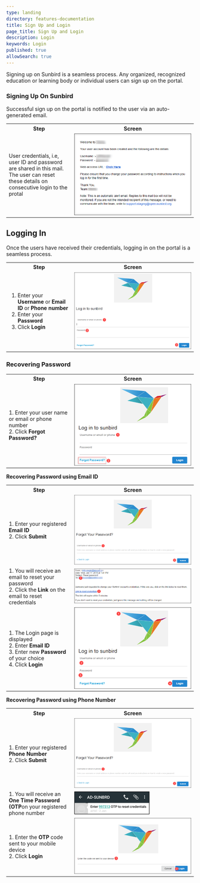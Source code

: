 ```yaml
---
type: landing
directory: features-documentation
title: Sign Up and Login
page_title: Sign Up and Login
description: Login
keywords: Login
published: true
allowSearch: true
---
```

Signing up on Sunbird is a seamless process. Any organized, recognized education or learning body or individual users can sign up on the portal.

### Signing Up On Sunbird 

Successful sign up on the portal is notified to the user via an auto-generated email.

<table>
	<tr>
		<th style="width:35%;">Step</th>
		<th style="width:65%;">Screen</th>
	</tr>
	<tr>
	<td>User credentials, i.e, user ID and password are shared in this mail. The user can reset these details on consecutive login to the protal</td> 
	<td><img src="pages/features-documentation/images/welcomemessage.png"></td>
	</tr>
	</table>
	
## Logging In 

Once the users have received their credentials, logging in on the portal is a seamless process.

<table>
  <tr>
    <th style="width:35%;"><strong>Step</strong></th>
    <th style="width:65%;"><strong>Screen</strong></th>
  </tr>
  <tr>
   <td>
       <ol>
         <li>Enter your <b>Username</b> or <b>Email ID</b> or <b>Phone number</b></li>
	 <li>Enter your <b>Password</b></li>
         <li>Click <b>Login</b></li>
	</ol>
    </td>
	<td><img src="pages/features-documentation/images/loginwithphone.png"></td>
    </tr>
</table>
    
### Recovering Password

<table>
  <tr>
    <th style="width:35%;">Step</th>
    <th style="width:65%;">Screen</th>
  </tr>
  <tr>
   <td>1. Enter your user name or email or phone number <br>2. Click <b>Forgot Password?</b></td>
	<td><img src="pages/features-documentation/images/forgotpassword.png"></td>
    </tr>
    </table>
    
**Recovering Password using Email ID**
    
  <table>
  <tr>
    <th style="width:35%;">Step</th>
    <th style="width:65%;">Screen</th>
  </tr>
  <tr>
    <td>1. Enter your registered <b>Email ID</b> <br>2. Click <b>Submit</b></td> 
    <td><img src="pages/features-documentation/images/forgotpassword1.png"></td>
  </tr>
  <tr>
    <td>1. You will receive an email to reset your password <br>2. Click the <b>Link</b> on the email to reset credentials</td>
    <td><img src="pages/features-documentation/images/emaillink.png"></td>
  </tr>
  <tr>
    <td>1. The Login page is displayed <br>2. Enter <b>Email ID</b> <br>3. Enter new <b>Password</b> of your choice <br>4. Click <b>Login</b></td>
    <td><img src="pages/features-documentation/images/loginemail.png"></td>
  </tr>
  </table>
  
**Recovering Password using Phone Number**
    
  <table>
  <tr>
    <th style="width:35%;">Step</th>
    <th style="width:65%;">Screen</th>
  </tr>
  <tr>  
    <td>1. Enter your registered <strong>Phone Number</strong> <br>2. Click <strong>Submit</strong></td> 
    <td><img src="pages/features-documentation/images/forgotpassword1.png"></td>
  </tr>
  <tr>
    <td>1. You will receive an <b>One Time Password (OTP</b>on your registered phone number</td>
    <td><img src="pages/features-documentation/images/mobileotp.png"></td>
  </tr>
  <tr>
    <td>1. Enter the <b>OTP</b> code sent to your mobile device <br>2. Click <b>Login</b></td>
    <td><img src="pages/features-documentation/images/otpcode.png"></td>
  </tr>
</table>
	  
	
